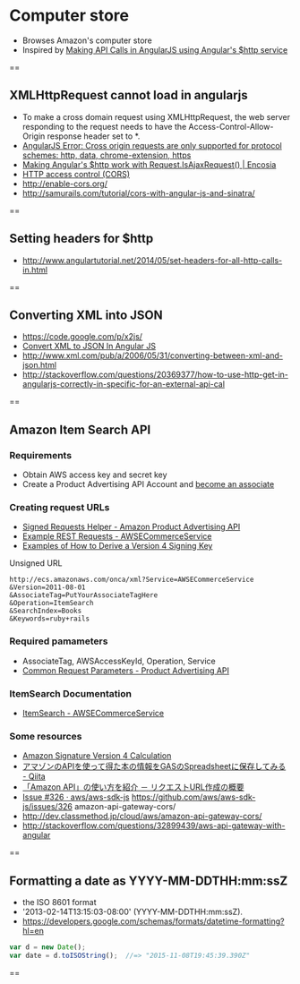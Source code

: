 # Computer store
- Browses Amazon's computer store
- Inspired by 
[Making API Calls in AngularJS using Angular's $http service](http://www.sitepoint.com/api-calls-angularjs-http-service)

==

## XMLHttpRequest cannot load in angularjs
- To make a cross domain request using XMLHttpRequest, the web server responding to the request needs to have the Access-Control-Allow-Origin response header set to *.
- [AngularJS Error: Cross origin requests are only supported for protocol schemes: http, data, chrome-extension, https](http://stackoverflow.com/questions/27742070/angularjs-error-cross-origin-requests-are-only-supported-for-protocol-schemes)
- [Making Angular's $http work with Request.IsAjaxRequest() | Encosia](http://encosia.com/making-angulars-http-work-with-request-isajaxrequest/)
- [HTTP access control (CORS)](https://developer.mozilla.org/en-US/docs/Web/HTTP/Access_control_CORS)
- http://enable-cors.org/
- http://samurails.com/tutorial/cors-with-angular-js-and-sinatra/

==

## Setting headers for $http
- http://www.angulartutorial.net/2014/05/set-headers-for-all-http-calls-in.html

==

## Converting XML into JSON
- https://code.google.com/p/x2js/
- [Convert XML to JSON In Angular JS](https://dzone.com/articles/convert-xml-to-json-in-angular-js)
- http://www.xml.com/pub/a/2006/05/31/converting-between-xml-and-json.html
- http://stackoverflow.com/questions/20369377/how-to-use-http-get-in-angularjs-correctly-in-specific-for-an-external-api-cal

==

## Amazon Item Search API

### Requirements
- Obtain AWS access key and secret key
- Create a Product Advertising API Account and [become an associate](http://docs.aws.amazon.com/AWSECommerceService/latest/DG/becomingAssociate.html)

### Creating request URLs
- [Signed Requests Helper - Amazon Product Advertising API](http://associates-amazon.s3.amazonaws.com/signed-requests/helper/index.html)
- [Example REST Requests - AWSECommerceService](http://docs.aws.amazon.com/AWSECommerceService/latest/DG/rest-signature.html)
- [Examples of How to Derive a Version 4 Signing Key](http://docs.aws.amazon.com/general/latest/gr/signature-v4-examples.html)

Unsigned URL
```
http://ecs.amazonaws.com/onca/xml?Service=AWSECommerceService
&Version=2011-08-01
&AssociateTag=PutYourAssociateTagHere
&Operation=ItemSearch
&SearchIndex=Books
&Keywords=ruby+rails
```

### Required pamameters
- AssociateTag, AWSAccessKeyId, Operation, Service
- [Common Request Parameters - Product Advertising API](http://docs.aws.amazon.com/AWSECommerceService/latest/DG/CommonRequestParameters.html)

### ItemSearch Documentation
- [ItemSearch - AWSECommerceService](http://docs.aws.amazon.com/AWSECommerceService/latest/DG/ItemSearch.html)

### Some resources
- [Amazon Signature Version 4 Calculation](http://stackoverflow.com/questions/24459018/amazon-signature-version-4-calculation)
- [アマゾンのAPIを使って得た本の情報をGASのSpreadsheetに保存してみる - Qiita](http://qiita.com/yooo_gooo/items/4c94b5914fcf9e8b3910)
- [「Amazon API」の使い方を紹介 － リクエストURL作成の概要](http://www.panzee.biz/archives/6247)
- [Issue #326 · aws/aws-sdk-js](https://github.com/aws/aws-sdk-js/issues/326)
https://github.com/aws/aws-sdk-js/issues/326
amazon-api-gateway-cors/
- http://dev.classmethod.jp/cloud/aws/amazon-api-gateway-cors/
- http://stackoverflow.com/questions/32899439/aws-api-gateway-with-angular



==

## Formatting a date as YYYY-MM-DDTHH:mm:ssZ
- the ISO 8601 format
- '2013-02-14T13:15:03-08:00' (YYYY-MM-DDTHH:mm:ssZ).
- https://developers.google.com/schemas/formats/datetime-formatting?hl=en

```js
var d = new Date();
var date = d.toISOString();  //=> "2015-11-08T19:45:39.390Z"
```

==
